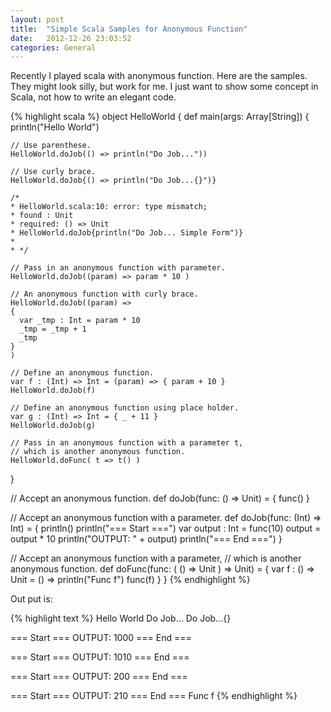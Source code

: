 ```yaml
---
layout: post
title:  "Simple Scala Samples for Anonymous Function"
date:   2012-12-26 23:03:52
categories: General
---
```


Recently I played scala with anonymous function. Here are the samples. They might look silly, but work for me. I just want to show some concept in Scala, not how to write an elegant code.

{% highlight scala %}
object HelloWorld
{
  def main(args: Array[String])
  {
    println("Hello World")

    // Use parenthese.
    HelloWorld.doJob(() => println("Do Job..."))

    // Use curly brace.
    HelloWorld.doJob{() => println("Do Job...{}")}

    /*
    * HelloWorld.scala:10: error: type mismatch;
    * found : Unit
    * required: () => Unit
    * HelloWorld.doJob{println("Do Job... Simple Form")}
    *
    * */

    // Pass in an anonymous function with parameter.
    HelloWorld.doJob((param) => param * 10 )

    // An anonymous function with curly brace.
    HelloWorld.doJob((param) =>
    {
      var _tmp : Int = param * 10
      _tmp = _tmp + 1
      _tmp
    }
    )

    // Define an anonymous function.
    var f : (Int) => Int = (param) => { param + 10 }
    HelloWorld.doJob(f)

    // Define an anonymous function using place holder.
    var g : (Int) => Int = { _ + 11 }
    HelloWorld.doJob(g)

    // Pass in an anonymous function with a parameter t,
    // which is another anonymous function.
    HelloWorld.doFunc( t => t() )

  }

  // Accept an anonymous function.
  def doJob(func: () => Unit) =
  {
    func()
  }

  // Accept an anonymous function with a parameter.
  def doJob(func: (Int) => Int) =
  {
    println()
    println("=== Start ===")
    var output : Int = func(10)
    output = output * 10
    println("OUTPUT: " + output)
    println("=== End ===")
  }

  // Accept an anonymous function with a parameter,
  // which is another anonymous function.
  def doFunc(func: ( () => Unit ) => Unit) =
  {
    var f : () => Unit = () => println("Func f")
    func(f)
  }
}
{% endhighlight %}

Out put is:

{% highlight text %}
Hello World
Do Job...
Do Job...{}

=== Start ===
OUTPUT: 1000
=== End ===

=== Start ===
OUTPUT: 1010
=== End ===

=== Start ===
OUTPUT: 200
=== End ===

=== Start ===
OUTPUT: 210
=== End ===
Func f
{% endhighlight %}